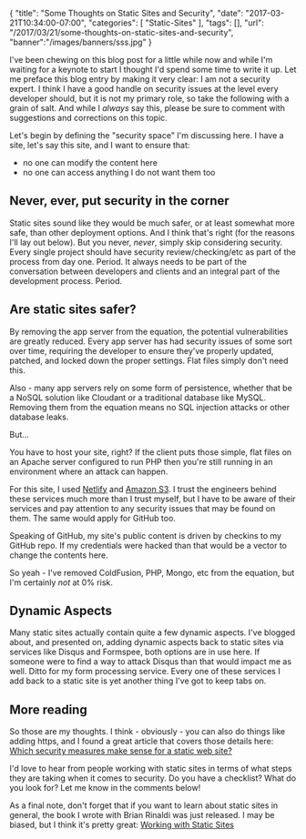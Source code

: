 
{
	"title": "Some Thoughts on Static Sites and Security",
	"date": "2017-03-21T10:34:00-07:00",
	"categories": [
		"Static-Sites"
	],
	"tags": [],
	"url": "/2017/03/21/some-thoughts-on-static-sites-and-security",
	"banner":"/images/banners/sss.jpg"
}

I've been chewing on this blog post for a little while now and while I'm waiting for a keynote to start I thought I'd spend some time to write it up. Let me preface this blog entry by making it very clear: I am not a security expert. I think I have a good handle on security issues at the level every developer should, but it is not my primary role, so take the following with a grain of salt. And while I *always* say this, please be sure to comment with suggestions and corrections on this topic.

Let's begin by defining the "security space" I'm discussing here. I have a site, let's say this site, and I want to ensure that:

* no one can modify the content here
* no one can access anything I do not want them too

Never, ever, put security in the corner
---

Static sites sound like they would be much safer, or at least somewhat more safe, than other deployment options. And I think that's right (for the reasons I'll lay out below). But you never, *never*, simply skip considering security. Every single project should have security review/checking/etc as part of the process from day one. Period. It always needs to be part of the conversation between developers and clients and an integral part of the development process. Period.

Are static sites safer?
---
By removing the app server from the equation, the potential vulnerabilities are greatly reduced. Every app server has had security issues of some sort over time, requiring the developer to ensure they've properly updated, patched, and locked down the proper settings. Flat files simply don't need this.

Also - many app servers rely on some form of persistence, whether that be a NoSQL solution like Cloudant or a traditional database like MySQL. Removing them from the equation means no SQL injection attacks or other database leaks.

But...

You have to host your site, right? If the client puts those simple, flat files on an Apache server configured to run PHP then you're still running in an environment where an attack can happen. 

For this site, I used [Netlify](https://www.netlify.com/) and [Amazon S3](https://aws.amazon.com/s3/). I trust the engineers behind these services much more than I trust myself, but I have to be aware of their services and pay attention to any security issues that may be found on them. The same would apply for GitHub too.  

Speaking of GitHub, my site's public content is driven by checkins to my GitHub repo. If my credentials were hacked than that would be a vector to change the contents here. 

So yeah - I've removed ColdFusion, PHP, Mongo, etc from the equation, but I'm certainly *not* at 0% risk. 

Dynamic Aspects
---

Many static sites actually contain quite a few dynamic aspects. I've blogged about, and presented on, adding dynamic aspects back to static sites via services like Disqus and Formspee, both options are in use here. If someone were to find a way to attack Disqus than that would impact me as well. Ditto for my form processing service. Every one of these services I add back to a static site is yet another thing I've got to keep tabs on.

More reading
---

So those are my thoughts. I think - obviously - you can also do things like adding https, and I found a great article that covers those details here: [Which security measures make sense for a static web site?](https://security.stackexchange.com/questions/142496/which-security-measures-make-sense-for-a-static-web-site)

I'd love to hear from people working with static sites in terms of what steps they are taking when it comes to security. Do you have a checklist? What do you look for? Let me know in the comments below!

As a final note, don't forget that if you want to learn about static sites in general, the book I wrote with Brian Rinaldi was just released. I may be biased, but I think it's pretty great: [Working with Static Sites](http://shop.oreilly.com/product/0636920051879.do)